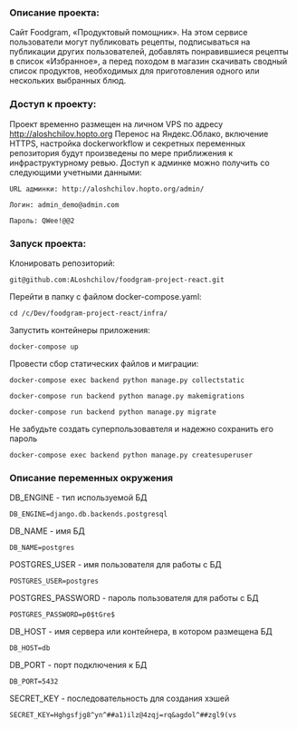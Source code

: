 ### Описание проекта:
Сайт Foodgram, «Продуктовый помощник». На этом сервисе пользователи могут публиковать рецепты, подписываться на публикации других пользователей, добавлять понравившиеся рецепты в список «Избранное», а перед походом в магазин скачивать сводный список продуктов, необходимых для приготовления одного или нескольких выбранных блюд.


### Доступ к проекту:
Проект временно размещен на личном VPS по адресу http://aloshchilov.hopto.org
Перенос на Яндекс.Облако, включение HTTPS, настройка dockerworkflow и секретных переменных 
репозитория будут произведены по мере приближения к инфраструктурному ревью.
Доступ к админке можно получить со следующими учетными данными:

```
URL админки: http://aloshchilov.hopto.org/admin/
```

```
Логин: admin_demo@admin.com
```

```
Пароль: QWee!@@2
```


### Запуск проекта:

Клонировать репозиторий:

```
git@github.com:ALoshchilov/foodgram-project-react.git
```

Перейти в папку с файлом docker-compose.yaml:

```
cd /c/Dev/foodgram-project-react/infra/
```

Запустить контейнеры приложения:

```
docker-compose up
```

Провести сбор статических файлов и миграции:

```
docker-compose exec backend python manage.py collectstatic
```

```
docker-compose run backend python manage.py makemigrations
```

```
docker-compose run backend python manage.py migrate
```
Не забудьте создать суперпользовавтеля и надежно сохранить его пароль

```
docker-compose exec backend python manage.py createsuperuser
```


### Описание переменных окружения

DB_ENGINE - тип используемой БД

```
DB_ENGINE=django.db.backends.postgresql
```

DB_NAME - имя БД

```
DB_NAME=postgres
```

POSTGRES_USER - имя пользователя для работы с БД

```
POSTGRES_USER=postgres
```

POSTGRES_PASSWORD - пароль пользователя для работы с БД

```
POSTGRES_PASSWORD=p0$tGre$
```

DB_HOST - имя сервера или контейнера, в котором размещена БД

```
DB_HOST=db
```

DB_PORT - порт подключения к БД

```
DB_PORT=5432
```

SECRET_KEY - последовательность для создания хэшей

```
SECRET_KEY=Hghgsfjg8^yn^##a1)ilz@4zqj=rq&agdol^##zgl9(vs
```
